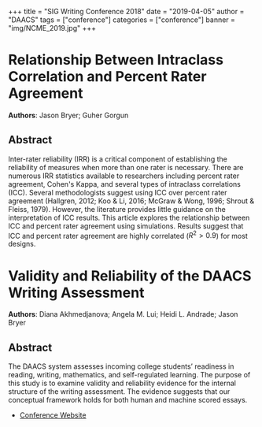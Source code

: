 +++
title = "SIG Writing Conference 2018"
date = "2019-04-05"
author = "DAACS"
tags = ["conference"]
categories = ["conference"]
banner = "img/NCME_2019.jpg"
+++

# Relationship Between Intraclass Correlation and Percent Rater Agreement

**Authors**: Jason Bryer; Guher Gorgun

## Abstract

Inter-rater reliability (IRR) is a critical component of establishing the reliability of measures when more than one rater is necessary. There are numerous IRR statistics available to researchers including percent rater agreement, Cohen's Kappa, and several types of intraclass correlations (ICC). Several methodologists suggest using ICC over percent rater agreement (Hallgren, 2012; Koo & Li, 2016; McGraw & Wong, 1996; Shrout & Fleiss, 1979). However, the literature provides little guidance on the interpretation of ICC results. This article explores the relationship between ICC and percent rater agreement using simulations. Results suggest that ICC and percent rater agreement are highly correlated ($R^2 > 0.9$) for most designs.

# Validity and Reliability of the DAACS Writing Assessment

**Authors**: Diana Akhmedjanova; Angela M. Lui; Heidi L. Andrade; Jason Bryer


## Abstract

The DAACS system assesses incoming college students’ readiness in reading, writing, mathematics, and self-regulated learning. The purpose of this study is to examine validity and reliability evidence for the internal structure of the writing assessment. The evidence suggests that our conceptual framework holds for both human and machine scored essays.

* [Conference Website](https://www.ncme.org/meetings/annualmeeting)
